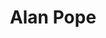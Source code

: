 ---
avatar: /images/people/popey.jpg
avatar_small: /images/people/popey_small.jpg
bio: Snap Advocate at Canonical working on Ubuntu, podcaster, father, husband, cat
  lover & a geek through and through.
gplus: null
homepage: https://popey.com/
instagram: null
linkedin: https://www.linkedin.com/in/alan-pope-b3a109143/
title: Alan Pope
twitter: https://twitter.com/popey
type: guest
username: popey
youtube: null
---